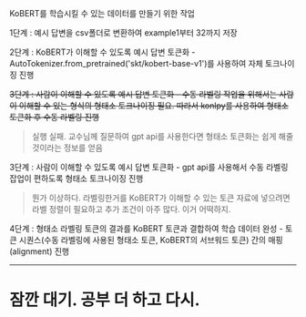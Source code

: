 KoBERT를 학습시킬 수 있는 데이터를 만들기 위한 작업

1단계 : 예시 답변을 csv폴더로 변환하여 example1부터 32까지 저장

2단계 : KoBERT가 이해할 수 있도록 예시 답변 토큰화 - AutoTokenizer.from_pretrained('skt/kobert-base-v1')를 사용하여 자체 토크나이징 진행

~~3단계 : 사람이 이해할 수 있도록 예시 답변 토큰화 - 수동 라벨링 작업을 위해서는 사람이 이해할 수 있는 형식의 형태소 토크나이징 필요. 따라서 konlpy를 사용하여 형태소 토큰화 후 수동 라벨링 진행~~
> 실행 실패. 교수님께 질문하여 gpt api를 사용한다면 형태소 토큰화는 쉽게 해줄 것이라는 정보를 얻음

3단계 : 사람이 이해할 수 있도록 예시 답변 토큰화 - gpt api를 사용해서 수동 라벨링 잡업이 편하도록 형태소 토크나이징 진행
> 뭔가 이상하다. 라벨링한거를 KoBERT가 이해할 수 있는 토큰 자료에 넣으려면 라벨 정렬이 필요하고 추가 조건이 아주 많다. 이거 어떡하지.

4단계 : 형태소 라벨링 토큰의 결과를 KoBERT 토큰과 결합하여 학습 데이터 완성 - 토큰 시퀀스(수동 라벨링에 사용된 형태소 토큰, KoBERT의 서브워드 토큰) 간의 매핑(alignment) 진행

------

# 잠깐 대기. 공부 더 하고 다시.
